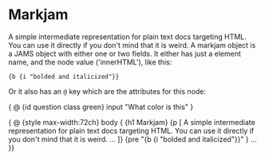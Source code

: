 
# Markjam


A simple intermediate representation for plain text docs targeting HTML.
You can use it directly if you don't mind that it is weird.
A markjam object is a JAMS object with either one or two fields.
It either has just a element name, and the node value ('innerHTML'), like this:

```
{b {i "bolded and italicized"}}
```

Or it also has an `@` key which are the attributes for this node:

{ @ {id question class green}
  input "What color is this"  }



{ @ {style max-width:72ch}
  body {
    {h1 Markjam}
    {p [
      A simple intermediate representation for plain text docs targeting HTML.
      You can use it directly if you don't mind that it is weird.
      ...
    ]}
    {pre
      "{b {i \"bolded and italicized\"}}"
    }
    ...
}}
